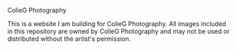 ColieG Photography

This is a website I am building for ColieG Photography. All images included in this repository are owned by ColieG Photography and may not be used or distributed without the artist's permission. 

